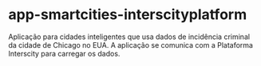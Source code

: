 # app-smartcities-interscityplatform
Aplicação para cidades inteligentes que usa dados de incidência criminal da cidade de Chicago no EUA. A aplicação se comunica com a Plataforma Interscity para carregar os dados.
